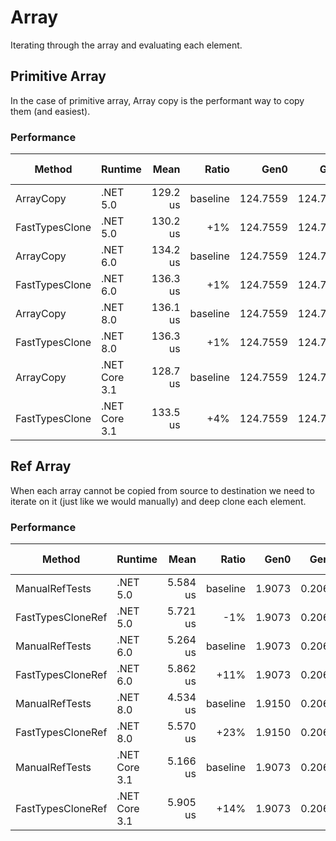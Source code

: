 # Array

Iterating through the array and evaluating each element.

## Primitive Array

In the case of primitive array, Array copy is the performant way to copy them (and easiest).

### Performance

| Method         | Runtime       | Mean     | Ratio    | Gen0     | Gen1     | Gen2     | Allocated | Alloc Ratio |
|--------------- |-------------- |---------:|---------:|---------:|---------:|---------:|----------:|------------:|
| ArrayCopy      | .NET 5.0      | 129.2 us | baseline | 124.7559 | 124.7559 | 124.7559 | 390.65 KB |             |
| FastTypesClone | .NET 5.0      | 130.2 us |      +1% | 124.7559 | 124.7559 | 124.7559 | 390.65 KB |         +0% |
| ArrayCopy      | .NET 6.0      | 134.2 us | baseline | 124.7559 | 124.7559 | 124.7559 | 390.69 KB |             |
| FastTypesClone | .NET 6.0      | 136.3 us |      +1% | 124.7559 | 124.7559 | 124.7559 | 390.69 KB |         +0% |
| ArrayCopy      | .NET 8.0      | 136.1 us | baseline | 124.7559 | 124.7559 | 124.7559 | 390.69 KB |             |
| FastTypesClone | .NET 8.0      | 136.3 us |      +1% | 124.7559 | 124.7559 | 124.7559 | 390.69 KB |         +0% |
| ArrayCopy      | .NET Core 3.1 | 128.7 us | baseline | 124.7559 | 124.7559 | 124.7559 | 390.65 KB |             |
| FastTypesClone | .NET Core 3.1 | 133.5 us |      +4% | 124.7559 | 124.7559 | 124.7559 | 390.65 KB |         +0% |

## Ref Array

When each array cannot be copied from source to destination we need to iterate on it (just like we would manually) and deep clone each element.

### Performance

| Method            | Runtime       | Mean     | Ratio    | Gen0   | Gen1   | Allocated | Alloc Ratio |
|------------------ |-------------- |---------:|---------:|-------:|-------:|----------:|------------:|
| ManualRefTests    | .NET 5.0      | 5.584 us | baseline | 1.9073 | 0.2060 |  31.27 KB |             |
| FastTypesCloneRef | .NET 5.0      | 5.721 us |      -1% | 1.9073 | 0.2060 |  31.27 KB |         +0% |
| ManualRefTests    | .NET 6.0      | 5.264 us | baseline | 1.9073 | 0.2060 |  31.27 KB |             |
| FastTypesCloneRef | .NET 6.0      | 5.862 us |     +11% | 1.9073 | 0.2060 |  31.27 KB |         +0% |
| ManualRefTests    | .NET 8.0      | 4.534 us | baseline | 1.9150 | 0.2060 |  31.27 KB |             |
| FastTypesCloneRef | .NET 8.0      | 5.570 us |     +23% | 1.9150 | 0.2060 |  31.27 KB |         +0% |
| ManualRefTests    | .NET Core 3.1 | 5.166 us | baseline | 1.9073 | 0.2060 |  31.27 KB |             |
| FastTypesCloneRef | .NET Core 3.1 | 5.905 us |     +14% | 1.9073 | 0.2060 |  31.27 KB |         +0% |